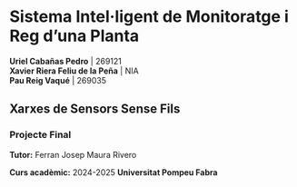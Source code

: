 # Sistema Intel·ligent de Monitoratge i Reg d’una Planta

**Uriel Cabañas Pedro** | 269121  
**Xavier Riera Feliu de la Peña** | NIA  
**Pau Reig Vaqué** | 269035

## Xarxes de Sensors Sense Fils  
### Projecte Final  
**Tutor:** Ferran Josep Maura Rivero

**Curs acadèmic:** 2024-2025
**Universitat Pompeu Fabra**
